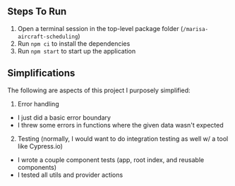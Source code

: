 ## Steps To Run
1) Open a terminal session in the top-level package folder (`/marisa-aircraft-scheduling`)
2) Run `npm ci` to install the dependencies
3) Run `npm start` to start up the application

## Simplifications
The following are aspects of this project I purposely simplified:
1) Error handling
  - I just did a basic error boundary
  - I threw some errors in functions where the given data wasn't expected
2) Testing (normally, I would want to do integration testing as well w/ a tool like Cypress.io)
  - I wrote a couple component tests (app, root index, and reusable components)
  - I tested all utils and provider actions
